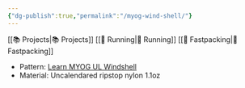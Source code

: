 ```yaml
---
{"dg-publish":true,"permalink":"/myog-wind-shell/"}
---
```



[[📚 Projects\|📚 Projects]] [[📘 Running\|📘 Running]] [[📘 Fastpacking\|📘 Fastpacking]]

* Pattern: [Learn MYOG UL Windshell](https://learnmyog.com/windshell.html)
* Material: Uncalendared ripstop nylon 1.1oz